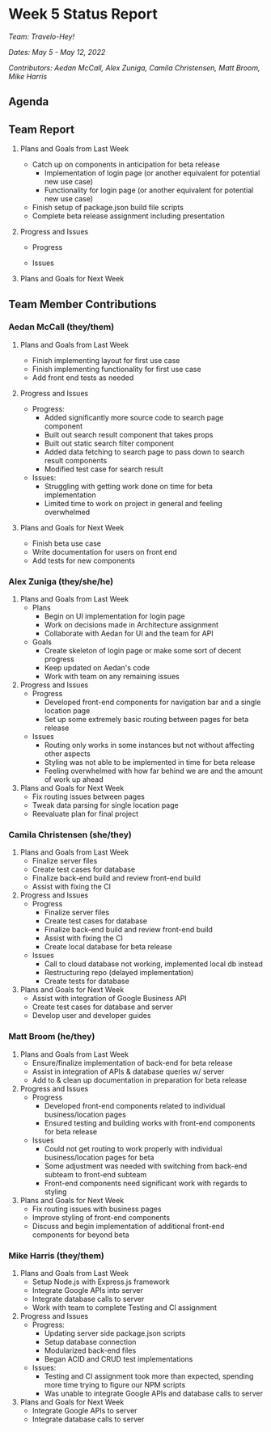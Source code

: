 # Week 5 Status Report
*Team: Travelo-Hey!*

*Dates: May 5 - May 12, 2022*

*Contributors: Aedan McCall, Alex Zuniga, Camila Christensen, Matt Broom, Mike Harris*

## Agenda


## Team Report
1. Plans and Goals from Last Week
    - Catch up on components in anticipation for beta release
        - Implementation of login page (or another equivalent for potential new use case)
        - Functionality for login page (or another equivalent for potential new use case)
    - Finish setup of package.json build file scripts
    - Complete beta release assignment including presentation
2. Progress and Issues
    - Progress
        
    - Issues
        
3. Plans and Goals for Next Week
    

## Team Member Contributions
### Aedan McCall (they/them)
1. Plans and Goals from Last Week
    - Finish implementing layout for first use case
    - Finish implementing functionality for first use case
    - Add front end tests as needed
2. Progress and Issues
    - Progress:
        - Added significantly more source code to search page component
        - Built out search result component that takes props
        - Built out static search filter component
        - Added data fetching to search page to pass down to search result components
        - Modified test case for search result
    - Issues:
        - Struggling with getting work done on time for beta implementation
        - Limited time to work on project in general and feeling overwhelmed

3. Plans and Goals for Next Week
    - Finish beta use case
    - Write documentation for users on front end
    - Add tests for new components


### Alex Zuniga (they/she/he)
1. Plans and Goals from Last Week
    - Plans
        - Begin on UI implementation for login page
        - Work on decisions made in Architecture assignment
        - Collaborate with Aedan for UI and the team for API
    - Goals
        - Create skeleton of login page or make some sort of decent progress
        - Keep updated on Aedan's code
        - Work with team on any remaining issues
2. Progress and Issues
    - Progress
        - Developed front-end components for navigation bar and a single location page
        - Set up some extremely basic routing between pages for beta release
    - Issues
        - Routing only works in some instances but not without affecting other aspects
        - Styling was not able to be implemented in time for beta release
        - Feeling overwhelmed with how far behind we are and the amount of work up ahead
3. Plans and Goals for Next Week
    - Fix routing issues between pages 
    - Tweak data parsing for single location page
    - Reevaluate plan for final project 

### Camila Christensen (she/they)
1. Plans and Goals from Last Week
    - Finalize server files
    - Create test cases for database
    - Finalize back-end build and review front-end build
    - Assist with fixing the CI
2. Progress and Issues
    - Progress
       - Finalize server files
       - Create test cases for database
       - Finalize back-end build and review front-end build
       - Assist with fixing the CI
       - Create local database for beta release
    - Issues
        - Call to cloud database not working, implemented local db instead
        - Restructuring repo (delayed implementation)
        - Create tests for database
3. Plans and Goals for Next Week
    - Assist with integration of Google Business API
    - Create test cases for database and server
    - Develop user and developer guides


### Matt Broom (he/they)
1. Plans and Goals from Last Week
    - Ensure/finalize implementation of back-end for beta release
    - Assist in integration of APIs & database queries w/ server
    - Add to & clean up documentation in preparation for beta release
2. Progress and Issues
    - Progress
        - Developed front-end components related to individual business/location pages
        - Ensured testing and building works with front-end components for beta release
    - Issues
        - Could not get routing to work properly with individual business/location pages for beta
        - Some adjustment was needed with switching from back-end subteam to front-end subteam
        - Front-end components need significant work with regards to styling
3. Plans and Goals for Next Week
    - Fix routing issues with business pages
    - Improve styling of front-end components
    - Discuss and begin implementation of additional front-end components for beyond beta
    
    

### Mike Harris (they/them)
1. Plans and Goals from Last Week
    - Setup Node.js with Express.js framework
    - Integrate Google APIs into server
    - Integrate database calls to server
    - Work with team to complete Testing and CI assignment
2. Progress and Issues
    - Progress:
        - Updating server side package.json scripts
        - Setup database connection
        - Modularized back-end files
        - Began ACID and CRUD test implementations
    - Issues:
        - Testing and CI assignment took more than expected, spending more time trying to figure our NPM scripts
        - Was unable to integrate Google APIs and database calls to server
3. Plans and Goals for Next Week
    - Integrate Google APIs to server
    - Integrate database calls to server
